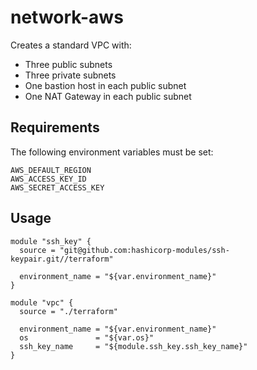 # network-aws

Creates a standard VPC with:
- Three public subnets
- Three private subnets
- One bastion host in each public subnet
- One NAT Gateway in each public subnet

## Requirements

The following environment variables must be set:

```
AWS_DEFAULT_REGION
AWS_ACCESS_KEY_ID
AWS_SECRET_ACCESS_KEY
```

## Usage

```
module "ssh_key" {
  source = "git@github.com:hashicorp-modules/ssh-keypair.git//terraform"

  environment_name = "${var.environment_name}"
}

module "vpc" {
  source = "./terraform"

  environment_name = "${var.environment_name}"
  os               = "${var.os}"
  ssh_key_name     = "${module.ssh_key.ssh_key_name}"
}
```
